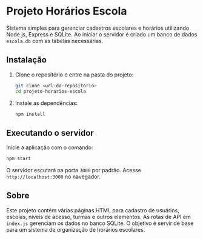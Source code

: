 # Projeto Horários Escola

Sistema simples para gerenciar cadastros escolares e horários utilizando Node.js, Express e SQLite. Ao iniciar o servidor é criado um banco de dados `escola.db` com as tabelas necessárias.

## Instalação

1. Clone o repositório e entre na pasta do projeto:
   ```bash
   git clone <url-do-repositorio>
   cd projeto-horarios-escola
   ```
2. Instale as dependências:
   ```bash
   npm install
   ```

## Executando o servidor

Inicie a aplicação com o comando:
```bash
npm start
```
O servidor escutará na porta `3000` por padrão. Acesse `http://localhost:3000` no navegador.

## Sobre

Este projeto contém várias páginas HTML para cadastro de usuários, escolas, níveis de acesso, turmas e outros elementos. As rotas de API em `index.js` gerenciam os dados no banco SQLite. O objetivo é servir de base para um sistema de organização de horários escolares.

